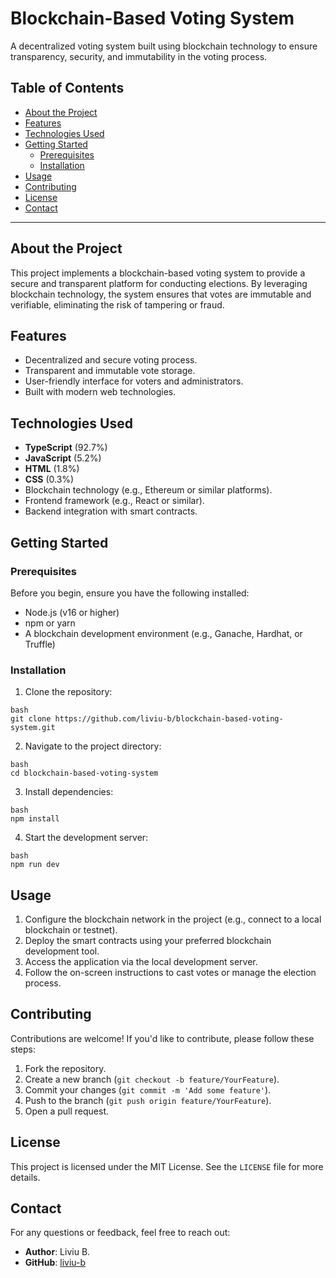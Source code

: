 # Blockchain-Based Voting System  

A decentralized voting system built using blockchain technology to ensure transparency, security, and immutability in the voting process.  

## Table of Contents  

- [About the Project](#about-the-project)  
- [Features](#features)  
- [Technologies Used](#technologies-used)  
- [Getting Started](#getting-started)  
  - [Prerequisites](#prerequisites)  
  - [Installation](#installation)  
- [Usage](#usage)  
- [Contributing](#contributing)  
- [License](#license)  
- [Contact](#contact)  

---  

## About the Project  

This project implements a blockchain-based voting system to provide a secure and transparent platform for conducting elections. By leveraging blockchain technology, the system ensures that votes are immutable and verifiable, eliminating the risk of tampering or fraud.  

## Features  

- Decentralized and secure voting process.  
- Transparent and immutable vote storage.  
- User-friendly interface for voters and administrators.  
- Built with modern web technologies.  

## Technologies Used  

- **TypeScript** (92.7%)  
- **JavaScript** (5.2%)  
- **HTML** (1.8%)  
- **CSS** (0.3%)  
- Blockchain technology (e.g., Ethereum or similar platforms).  
- Frontend framework (e.g., React or similar).  
- Backend integration with smart contracts.  

## Getting Started  

### Prerequisites  

Before you begin, ensure you have the following installed:  

- Node.js (v16 or higher)  
- npm or yarn  
- A blockchain development environment (e.g., Ganache, Hardhat, or Truffle)  

### Installation  

1. Clone the repository:
```
bash
git clone https://github.com/liviu-b/blockchain-based-voting-system.git
```
2. Navigate to the project directory:  
```
bash
cd blockchain-based-voting-system
```
3. Install dependencies:  
```
bash
npm install
```
4. Start the development server:  
```
bash
npm run dev
```

## Usage  

1. Configure the blockchain network in the project (e.g., connect to a local blockchain or testnet).  
2. Deploy the smart contracts using your preferred blockchain development tool.  
3. Access the application via the local development server.  
4. Follow the on-screen instructions to cast votes or manage the election process.  

## Contributing  

Contributions are welcome! If you'd like to contribute, please follow these steps:  

1. Fork the repository.  
2. Create a new branch (`git checkout -b feature/YourFeature`).  
3. Commit your changes (`git commit -m 'Add some feature'`).  
4. Push to the branch (`git push origin feature/YourFeature`).  
5. Open a pull request.  

## License  

This project is licensed under the MIT License. See the `LICENSE` file for more details.  

## Contact  

For any questions or feedback, feel free to reach out:  

- **Author**: Liviu B.  
- **GitHub**: [liviu-b](https://github.com/liviu-b)  

